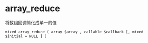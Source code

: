 # array\_reduce

将数组回调简化成单一的值

```
mixed array_reduce ( array $array , callable $callback [, mixed $initial = NULL ] )
```



